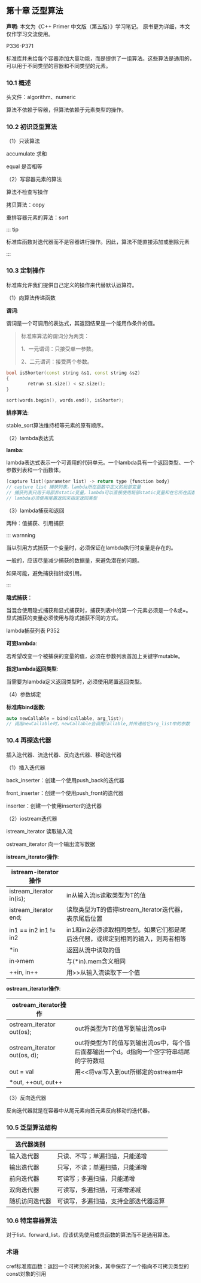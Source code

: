 ## 第十章 泛型算法

**声明:**
本文为《C++ Primer 中文版（第五版）》学习笔记。
原书更为详细，本文仅作学习交流使用。

P336-P371

标准库并未给每个容器添加大量功能，而是提供了一组算法。这些算法是通用的，可以用于不同类型的容器和不同类型的元素。

### 10.1 概述

头文件：algorithm、numeric

算法不依赖于容器，但算法依赖于元素类型的操作。

### 10.2 初识泛型算法

（1）只读算法

accumulate  求和

equal 是否相等

（2）写容器元素的算法

算法不检查写操作

拷贝算法：copy

重排容器元素的算法：sort

::: tip

标准库函数对迭代器而不是容器进行操作。因此，算法不能直接添加或删除元素

:::

### 10.3 定制操作

标准库允许我们提供自己定义的操作来代替默认运算符。

（1）向算法传递函数

**谓词**:

谓词是一个可调用的表达式，其返回结果是一个能用作条件的值。

> 标准库算法的谓词分为两类：
>
> 1、一元谓词：只接受单一参数。
>
> 2、二元谓词：接受两个参数。

```cpp
bool isShorter(const string &s1, const string &s2)
{
		retrun s1.size() < s2.size();
}

sort(words.begin(), words.end(), isShorter);
```

**排序算法**:

stable_sort算法维持相等元素的原有顺序。

（2）lambda表达式

**lamba**:

lambda表达式表示一个可调用的代码单元。一个lambda具有一个返回类型、一个参数列表和一个函数体。

```cpp
[capture list](parameter list) -> return type {function body}
// capture list 捕获列表，lambda所在函数中定义的局部变量
// 捕获列表只用于局部非static变量，lambda可以直接使用局部static变量和在它所在函数之外声明的名字
// lambda必须使用尾置返回来指定返回类型
```

（3）lambda捕获和返回

两种：值捕获、引用捕获

::: warnning

当以引用方式捕获一个变量时，必须保证在lambda执行时变量是存在的。

一般的，应该尽量减少捕获的数据量，来避免潜在的问题。

如果可能，避免捕获指针或引用。

:::

**隐式捕获**：

当混合使用隐式捕获和显式捕获时，捕获列表中的第一个元素必须是一个&或=。显式捕获的变量必须使用与隐式捕获不同的方式。

lambda捕获列表 P352

**可变lambda**:

若希望改变一个被捕获的变量的值，必须在参数列表首加上关键字mutable。

**指定lambda返回类型**:

当需要为lambda定义返回类型时，必须使用尾置返回类型。

（4）参数绑定

**标准库bind函数**:

```cpp
auto newCallable = bind(callable, arg_list);
// 调用newCallable时，newCallable会调用callable,并传递给它arg_list中的参数
```

### 10.4 再探迭代器

插入迭代器、流迭代器、反向迭代器、移动迭代器

（1）插入迭代器

back_inserter：创建一个使用push_back的迭代器

front_inserter：创建一个使用push_front的迭代器

inserter：创建一个使用inserter的迭代器

（2）iostream迭代器

istream_iterator 读取输入流

ostream_iterator 向一个输出流写数据

**istream_iterator操作**:

| istream-iterator操作               |                                                              |
| ---------------------------------- | ------------------------------------------------------------ |
| istream_iterator<T> in(is);        | in从输入流is读取类型为T的值                                  |
| istream_iterator<T> end;           | 读取类型为T的值得istream_iterator迭代器，表示尾后位置        |
| in1 == in2              in1 != in2 | in1和in2必须读取相同类型。如果它们都是尾后迭代器，或绑定到相同的输入，则两者相等 |
| *in                                | 返回从流中读取的值                                           |
| in->mem                            | 与(*in).mem含义相同                                          |
| ++in, in++                         | 用>>从输入流读取下一个值                                     |

**ostream_iterator操作**:

| ostream_iterator操作            |                                                              |
| ------------------------------- | ------------------------------------------------------------ |
| ostream_iterator<T> out(os);    | out将类型为T的值写到输出流os中                               |
| ostream_iterator<T> out(os, d); | out将类型为T的值写到输出流os中，每个值后面都输出一个d。d指向一个空字符串结尾的字符数组 |
| out = val                       | 用<<将val写入到out所绑定的ostream中                          |
| *out, ++out, out++              |                                                              |

（3）反向迭代器

反向迭代器就是在容器中从尾元素向首元素反向移动的迭代器。

### 10.5 泛型算法结构

| 迭代器类别     |                                      |
| -------------- | ------------------------------------ |
| 输入迭代器     | 只读、不写；单遍扫描，只能递增       |
| 输出迭代器     | 只写，不读；单遍扫描，只能递增       |
| 前向迭代器     | 可读写；多遍扫描，只能递增           |
| 双向迭代器     | 可读写，多遍扫描，可递增递减         |
| 随机访问迭代器 | 可读写，多遍扫描，支持全部迭代器运算 |

### 10.6 特定容器算法

对于list、forward_list，应该优先使用成员函数的算法而不是通用算法。

### 术语

cref标准库函数：返回一个可拷贝的对象，其中保存了一个指向不可拷贝类型的const对象的引用